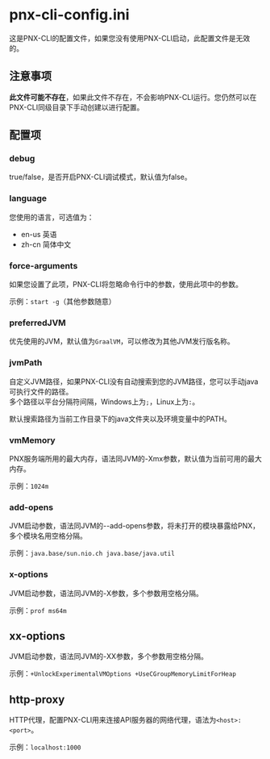 # pnx-cli-config.ini  

这是PNX-CLI的配置文件，如果您没有使用PNX-CLI启动，此配置文件是无效的。  

## 注意事项  

**此文件可能不存在**，如果此文件不存在，不会影响PNX-CLI运行。您仍然可以在PNX-CLI同级目录下手动创建以进行配置。  

## 配置项  

### debug  

true/false，是否开启PNX-CLI调试模式，默认值为false。  

### language  

您使用的语言，可选值为：  

- en-us 英语
- zh-cn 简体中文

### force-arguments

如果您设置了此项，PNX-CLI将忽略命令行中的参数，使用此项中的参数。

示例：`start -g`（其他参数随意）

### preferredJVM  

优先使用的JVM，默认值为`GraalVM`，可以修改为其他JVM发行版名称。  

### jvmPath  

自定义JVM路径，如果PNX-CLI没有自动搜索到您的JVM路径，您可以手动java可执行文件的路径。  
多个路径以平台分隔符间隔，Windows上为`;`，Linux上为`:`。  

默认搜索路径为当前工作目录下的java文件夹以及环境变量中的PATH。  

### vmMemory  

PNX服务端所用的最大内存，语法同JVM的-Xmx参数，默认值为当前可用的最大内存。  

示例：`1024m`

### add-opens  

JVM启动参数，语法同JVM的--add-opens参数，将未打开的模块暴露给PNX，多个模块名用空格分隔。  

示例：`java.base/sun.nio.ch java.base/java.util`  

### x-options  

JVM启动参数，语法同JVM的-X参数，多个参数用空格分隔。  

示例：`prof ms64m`  

## xx-options  

JVM启动参数，语法同JVM的-XX参数，多个参数用空格分隔。  

示例：`+UnlockExperimentalVMOptions +UseCGroupMemoryLimitForHeap`  

## http-proxy  

HTTP代理，配置PNX-CLI用来连接API服务器的网络代理，语法为`<host>:<port>`。  

示例：`localhost:1000`

